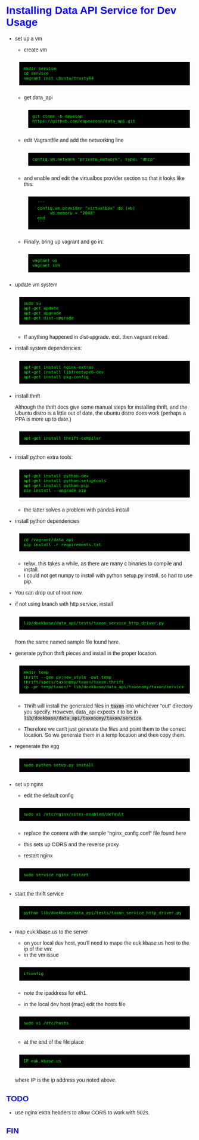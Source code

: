 # Installing Data API Service for Dev Usage

- set up a vm
    - create vm

    ```
    mkdir service
    cd service
    vagrant init ubuntu/trusty64
    ```

    - get data_api

        ```
        git clone -b develop https://github.com/eapearson/data_api.git
        ```

    -  edit Vagrantfile and add the networking line

        ```
        config.vm.network "private_network", type: "dhcp"
        ```

    - and enable and edit the virtualbox provider section so that it looks like this:

            ```
            config.vm.provider "virtualbox" do |vb|
                 vb.memory = "2048"
            end
            ```    

    - Finally, bring up vagrant and go in:

        ```
        vagrant up
        vagrant ssh
        ```

- update vm system

    ```
    sudo su
    apt-get update
    apt-get upgrade
    apt-get dist-upgrade
    ```

    - If anything happened in dist-upgrade, exit, then vagrant reload.

- install system dependencies:

    ```
    apt-get install nginx-extras
    apt-get install libfreetype6-dev
    apt-get install pkg-config
    ```

- install thrift

    Although the thrift docs give some manual steps for installing thrift, and the Ubuntu distro is a little out of date, the ubuntu distro does work (perhaps a PPA is more up to date.)

    ```
    apt-get install thrift-compiler
    ```

- install python extra tools:

    ```
    apt-get install python-dev
    apt-get install python-setuptools
    apt-get install python-pip
    pip install --upgrade pip
    ```

    - the latter solves a problem with pandas install

- install python dependencies

    ```
    cd /vagrant/data_api
    pip install -r requirements.txt
    ```

    - relax, this takes a while, as there are many c binaries to compile and install.
    - I could not get numpy to install with python setup.py install, so had to use pip.

-  You can drop out of root now.

- if not using branch with http service, install 

    ```
    lib/doekbase/data_api/tests/taxon_service_http_driver.py
    ```

    from the same named sample file found here.

- generate python thrift pieces and install in the proper location.

    ```
    mkdir temp
    thrift --gen py:new_style -out temp thrift/specs/taxonomy/taxon/taxon.thrift
    cp -pr temp/taxon/* lib/doekbase/data_api/taxonomy/taxon/service
    ```

    - Thrift will install the generated files in ```taxon``` into whichever "out" directory you specify. However, data_api expects it to be in ```lib/doekbase/data_api/taxonomy/taxon/service```.

    - Therefore we can't just generate the files and point them to the correct location. So we generate them in a temp location and then copy them.

- regenerate the egg

    ```
    sudo python setup.py install
    ```

- set up nginx

    - edit the default config

    ```
    sudo vi /etc/nginx/sites-enabled/default
    ```

    - replace the content with the sample "nginx_config.conf" file found here

    - this sets up CORS and the reverse proxy.

    - restart nginx

    ```
    sudo service nginx restart
    ```

- start the thrift service

    ```
    python lib/doekbase/data_api/tests/taxon_service_http_driver.py
    ```

- map euk.kbase.us to the server

    - on your local dev host, you'll need to mape the euk.kbase.us host to the ip of the vm:
    - in the vm issue
    
    ```
    ifconfig
    ```

    - note the ipaddress for eth1.

    - in the local dev host (mac) edit the hosts file

    ```
    sudo vi /etc/hosts
    ```

    - at the end of the file place

    ```
    IP euk.kbase.us
    ```

    where IP is the ip address you noted above.

## TODO

- use nginx extra headers to allow CORS to work with 502s.


## FIN

<style type="text/css">
    body {
        font-family: sans-serif;
    }
    h1, h2, h3, h4, h5, h6 {
        xcolor: #FFF;
        color: blue;
    }
    h3 {
        padding: 4px;
        background-color: gray;
        color: #FFF;
    }
     code {
        xmargin: 1em;
        xdisplay: block;
        xpadding: 1em;
        xcolor: lime;
        background-color: #CCC;
    }
    pre > code {
        font-size: 80%;
        margin: 1em;
        display: block;
        padding: 1em;
        color: lime;
        background-color: black;
    }
</style>
